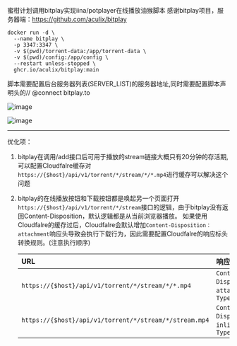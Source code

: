 蜜柑计划调用bitplay实现iina/potplayer在线播放油猴脚本
感谢bitplay项目，服务器端：https://github.com/aculix/bitplay

```shell
docker run -d \
  --name bitplay \
  -p 3347:3347 \
  -v $(pwd)/torrent-data:/app/torrent-data \
  -v $(pwd)/config:/app/config \
  --restart unless-stopped \
  ghcr.io/aculix/bitplay:main
```

脚本需要配置后台服务器列表(SERVER_LIST)的服务器地址,同时需要配置脚本声明头的// @connect bitplay.to

![image](https://github.com/user-attachments/assets/2915dbda-c87d-4583-bee8-4f8a53f5db2e)

![image](https://github.com/user-attachments/assets/8deaa8fb-6162-4cc6-9276-94b3129f4d75)



---------------------------------

优化项：

1. bitplay在调用/add接口后可用于播放的stream链接大概只有20分钟的存活期,可以配置Cloudfalre缓存对`https://{$host}/api/v1/torrent/*/stream/*/*.mp4`进行缓存可以解决这个问题

2. bitplay的在线播放按钮和下载按钮都是唤起另一个页面打开`https://{$host}/api/v1/torrent/*/stream`接口的逻辑，由于bitplay没有返回Content-Disposition，默认逻辑都是从当前浏览器播放。
   如果使用Cloudfalre的缓存过后，Cloudfalre会默认增加`Content-Disposition：attachment`响应头导致会执行下载行为，因此需要配置Cloudfalre的响应标头转换规则。(注意执行顺序)

   | URL                                                    | 响应头                                                      |
   | :----------------------------------------------------- | :---------------------------------------------------------- |
   | `https://{$host}/api/v1/torrent/*/stream/*/*.mp4`      | `Content-Disposition：attachment`,`Content-Type: video/mp4` |
   | `https://{$host}/api/v1/torrent/*/stream/*/stream.mp4` | `Content-Disposition：inline`,`Content-Type: video/mp4`     |

